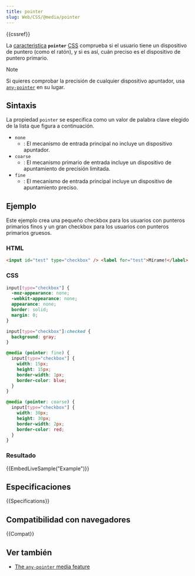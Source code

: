 ```yaml
---
title: pointer
slug: Web/CSS/@media/pointer
---
```


{{cssref}}

La [caracteristica](/es/docs/Web/CSS/Media_Queries/Using_media_queries#Media_features) **`pointer`** [CSS](/es/docs/CSS) comprueba si el usuario tiene un dispositivo de puntero (como el ratón), y si es así, cuán preciso es el dispositivo de puntero primario.

> [!NOTE]
> Si quieres comprobar la precisión de cualquier dispositivo apuntador, usa [`any-pointer`](/es/docs/Web/CSS/@media/any-pointer) en su lugar.

## Sintaxis

La propiedad `pointer` se especifica como un valor de palabra clave elegido de la lista que figura a continuación.

- `none`
  - : El mecanismo de entrada principal no incluye un dispositivo apuntador.
- `coarse`
  - : El mecanismo primario de entrada incluye un dispositivo de apuntamiento de precisión limitada.
- `fine`
  - : El mecanismo de entrada principal incluye un dispositivo de apuntamiento preciso.

## Ejemplo

Este ejemplo crea una pequeño checkbox para los usuarios con punteros primarios finos y un gran checkbox para los usuarios con punteros primarios gruesos.

### HTML

```html
<input id="test" type="checkbox" /> <label for="test">Mírame!</label>
```

### CSS

```css
input[type="checkbox"] {
  -moz-appearance: none;
  -webkit-appearance: none;
  appearance: none;
  border: solid;
  margin: 0;
}

input[type="checkbox"]:checked {
  background: gray;
}

@media (pointer: fine) {
  input[type="checkbox"] {
    width: 15px;
    height: 15px;
    border-width: 1px;
    border-color: blue;
  }
}

@media (pointer: coarse) {
  input[type="checkbox"] {
    width: 30px;
    height: 30px;
    border-width: 2px;
    border-color: red;
  }
}
```

### Resultado

{{EmbedLiveSample("Example")}}

## Especificaciones

{{Specifications}}

## Compatibilidad con navegadores

{{Compat}}

## Ver también

- [The `any-pointer` media feature](/es/docs/Web/CSS/@media/any-pointer)
